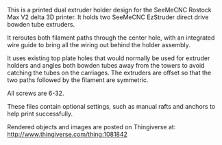 This is a printed dual extruder holder design for the SeeMeCNC Rostock Max V2 delta 3D printer. It holds two SeeMeCNC EzStruder direct drive bowden tube extruders.

It reroutes both filament paths through the center hole, with an integrated wire guide to bring all the wiring out behind the holder assembly.

It uses existing top plate holes that would normally be used for extruder holders and angles both bowden tubes away from the towers to avoid catching the tubes on the carriages. The extruders are offset so that the two paths followed by the filament are symmetric.

All screws are 6-32.

These files contain optional settings, such as manual rafts and anchors to help print successfully.

Rendered objects and images are posted on Thingiverse at: http://www.thingiverse.com/thing:1081842 
